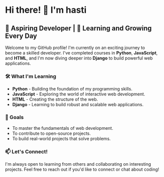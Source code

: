 # Hi there! 👋 I'm hasti

## 🌱 Aspiring Developer | 🚀 Learning and Growing Every Day

Welcome to my GitHub profile! I'm currently on an exciting journey to become a skilled developer. I've completed courses in **Python**, **JavaScript**, and **HTML**, and I'm now diving deeper into **Django** to build powerful web applications.

### 🛠️ What I'm Learning
- **Python** - Building the foundation of my programming skills.
- **JavaScript** - Exploring the world of interactive web development.
- **HTML** - Creating the structure of the web.
- **Django** - Learning to build robust and scalable web applications.

### 🎯 Goals
- To master the fundamentals of web development.
- To contribute to open-source projects.
- To build real-world projects that solve problems.

### 📫 Let's Connect!
I'm always open to learning from others and collaborating on interesting projects. Feel free to reach out if you'd like to connect or chat about coding!
